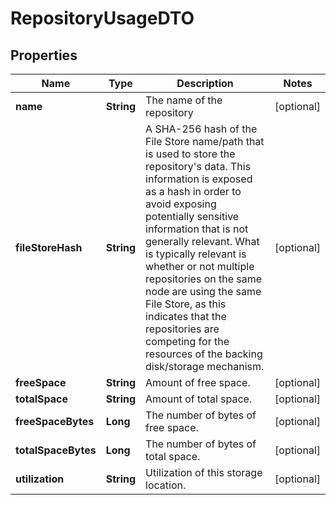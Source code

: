 # RepositoryUsageDTO

## Properties
Name | Type | Description | Notes
------------ | ------------- | ------------- | -------------
**name** | **String** | The name of the repository |  [optional]
**fileStoreHash** | **String** | A SHA-256 hash of the File Store name/path that is used to store the repository&#x27;s data. This information is exposed as a hash in order to avoid exposing potentially sensitive information that is not generally relevant. What is typically relevant is whether or not multiple repositories on the same node are using the same File Store, as this indicates that the repositories are competing for the resources of the backing disk/storage mechanism. |  [optional]
**freeSpace** | **String** | Amount of free space. |  [optional]
**totalSpace** | **String** | Amount of total space. |  [optional]
**freeSpaceBytes** | **Long** | The number of bytes of free space. |  [optional]
**totalSpaceBytes** | **Long** | The number of bytes of total space. |  [optional]
**utilization** | **String** | Utilization of this storage location. |  [optional]
